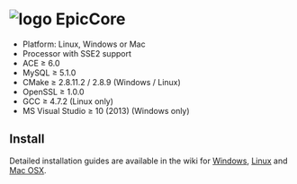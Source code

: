 # ![logo](http://www.mediafire.com/convkey/c6ce/dbbp7p4u9sfcfwxzg.jpg?size_id=4) EpicCore

+ Platform: Linux, Windows or Mac
+ Processor with SSE2 support
+ ACE ≥ 6.0
+ MySQL ≥ 5.1.0
+ CMake ≥ 2.8.11.2 / 2.8.9 (Windows / Linux)
+ OpenSSL ≥ 1.0.0
+ GCC ≥ 4.7.2 (Linux only)
+ MS Visual Studio ≥ 10 (2013) (Windows only)


## Install

Detailed installation guides are available in the wiki for
[Windows](http://collab.kpsn.org/display/tc/Win),
[Linux](http://collab.kpsn.org/display/tc/Linux) and
[Mac OSX](http://collab.kpsn.org/display/tc/Mac).